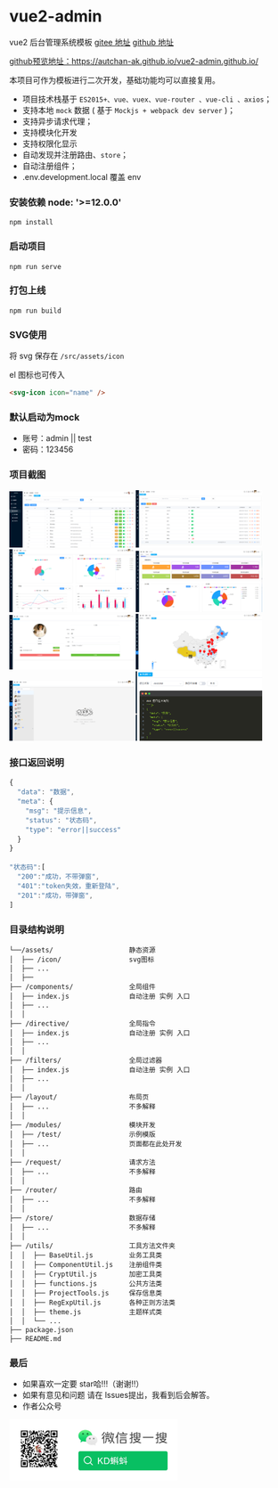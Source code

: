 # vue2-admin

vue2 后台管理系统模板
[gitee 地址](https://gitee.com/todpole/vue2-admin)
[github 地址](https://github.com/autchan-ak/vue2-admin)


[github预览地址：](https://autchan-ak.github.io/vue2-admin.github.io/)https://autchan-ak.github.io/vue2-admin.github.io/


本项目可作为模板进行二次开发，基础功能均可以直接复用。

- 项目技术栈基于 `ES2015+、vue、vuex、vue-router 、vue-cli 、axios`；
- 支持本地 `mock` 数据 ( 基于 `Mockjs + webpack dev server` )；
- 支持异步请求代理；
- 支持模块化开发
- 支持权限化显示
- 自动发现并注册路由、`store`；
- 自动注册组件；
- .env.development.local 覆盖 env

### 安装依赖 node: '>=12.0.0'

```
npm install
```

### 启动项目

```
npm run serve
```

### 打包上线

```
npm run build
```


### SVG使用
将 svg 保存在 `/src/assets/icon`

el 图标也可传入

```html
<svg-icon icon="name" />
```

### 默认启动为mock
- 账号：admin || test
- 密码：123456
### 项目截图

<img src="src/assets/image/项目截图1.png" alt="项目截图" width="45%"><img src="src/assets/image/项目截图5.png" alt="项目截图" width="45%" >
<img src="src/assets/image/项目截图3.png" alt="项目截图" width="45%" ><img src="src/assets/image/项目截图4.png" alt="项目截图" width="45%" >
<img src="src/assets/image/项目截图2.png" alt="项目截图" width="45%" ><img src="src/assets/image/项目截图7.png" alt="项目截图" width="45%" >
<img src="src/assets/image/项目截图6.png" alt="项目截图" width="45%" ><img src="src/assets/image/项目截图8.png" alt="项目截图" width="45%" >



### 接口返回说明
```js
{
  "data": "数据",
  "meta": {
    "msg": "提示信息",
    "status": "状态码",
    "type": "error||success"
  }
}

"状态码":[
  "200":"成功，不带弹窗",
  "401":"token失效，重新登陆",
  "201":"成功，带弹窗",
]
```


### 目录结构说明

```
└──/assets/                   静态资源
│  ├── /icon/                 svg图标
│  ├── ...
│  ├──
├── /components/              全局组件
│  ├── index.js               自动注册 实例 入口
│  ├── ...
│  │
├── /directive/               全局指令
│  ├── index.js               自动注册 实例 入口
│  ├── ...
│  │
├── /filters/                 全局过滤器
│  ├── index.js               自动注册 实例 入口
│  ├── ...
│  │
├── /layout/                  布局页
│  ├── ...                    不多解释
│  │
├── /modules/                 模块开发
│  ├── /test/                 示例模版
│  ├── ...                    页面都在此处开发
│  │
├── /request/                 请求方法
│  ├── ...                    不多解释
│  │
├── /router/                  路由
│  ├── ...                    不多解释
│  │
├── /store/                   数据存储
│  ├── ...                    不多解释
│  │
├── /utils/                   工具方法文件夹
│  │  ├── BaseUtil.js         业务工具类
│  │  ├── ComponentUtil.js    注册组件类
│  │  ├── CryptUtil.js        加密工具类
│  │  ├── functions.js        公共方法类
│  │  ├── ProjectTools.js     保存信息类
│  │  ├── RegExpUtil.js       各种正则方法类
│  │  ├── theme.js            主题样式类
│  │  └── ...
├── package.json
├── README.md

```


### 最后

- 如果喜欢一定要 star哈!!!（谢谢!!）
- 如果有意见和问题 请在 lssues提出，我看到后会解答。
- 作者公众号

<img src="src/assets/image/公众号.png" alt="公众号" width="60%" >
